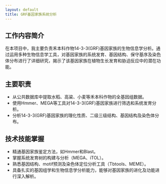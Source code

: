 ```yaml
---
layout: default
title: GRF基因家族系统分析
---
```


## 工作内容简介
在本项目中，我主要负责禾本科作物14-3-3(GRF)基因家族的生物信息学分析。通过运用多种生物信息学工具，对基因家族的系统发育、基因结构、保守基序及染色体分布进行了详细研究，揭示了该基因家族在植物生长发育和胁迫反应中的潜在功能。

## 主要职责
- 从公共数据库中提取水稻、高粱、小麦等禾本科作物的全基因组数据。
- 使用Hmmer、MEGA等工具对14-3-3(GRF)基因家族进行筛选和系统发育分析。
- 分析14-3-3(GRF)基因家族的理化性质、二级三级结构、基因结构及染色体分布。

## 技术技能掌握
- 精通基因家族鉴定方法，如Hmmer和Blast。
- 掌握系统发育树的构建与分析（MEGA、iTOL）。
- 熟悉基因结构、motif预测及染色体定位分析工具（Tbtools、MEME）。
- 具备扎实的基因组学和生物信息学分析能力，能够对基因家族的进化及功能进行深入解析。
